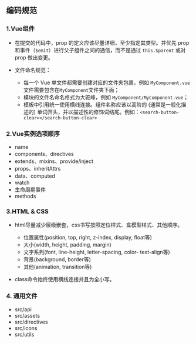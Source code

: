 
## 编码规范

### 1.Vue组件

- 在提交的代码中，prop 的定义应该尽量详细，至少指定其类型。并优先 prop 和事件（`$emit`）进行父子组件之间的通信，而不是通过 `this.$parent` 或对 prop 做出变更。
 
- 文件命名规范：
   - 每一个 Vue 单文件都需要创建对应的文件夹包裹，例如 `MyComponent.vue`文件需要包含在`MyComponent`文件夹下面；
   - 模块的文件名命名格式为大驼峰，例如 `MyComponent/MyComponent.vue`；
   - 模板中引用统一使用横线连接。组件名称应该以高阶的 (通常是一般化描述的) 单词开头，并以描述性的修饰词结尾。例如：`<search-button-clear></search-button-clear>`
		
### 2.Vue实例选项顺序
- name
- components、directives
- extends、mixins、provide/inject
- props、inheritAttrs
- data、computed
- watch
- 生命周期事件
- methods
### 3.HTML & CSS
- html尽量减少层级嵌套，css书写按照定位样式、盒模型样式、其他顺序。
  - 位置属性(position, top, right, z-index, display, float等)
  - 大小(width, height, padding, margin)
  - 文字系列(font, line-height, letter-spacing, color- text-align等)
  - 背景(background, border等)
  - 其他(animation, transition等) 
  

- class命令始终使用横线连接并且为全小写。
  
### 4. 通用文件
- src/api
- src/assets
- src/directives
- src/icons
- src/utils
